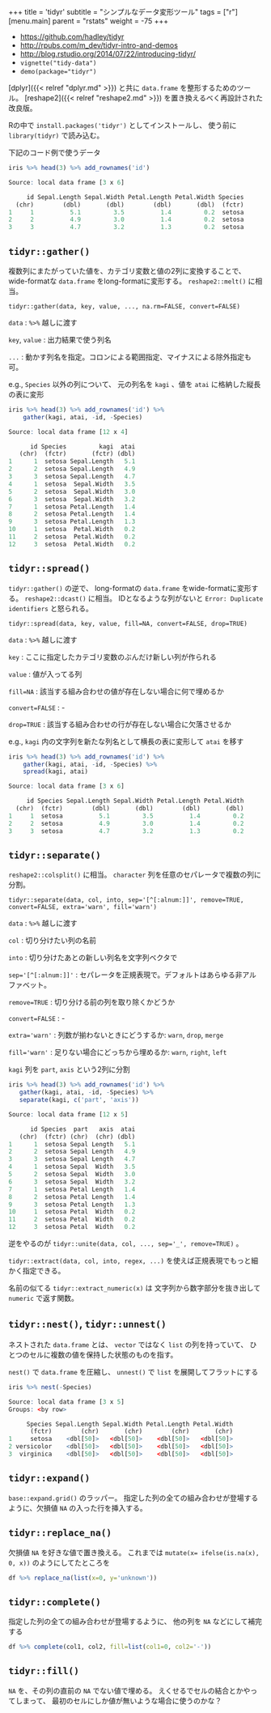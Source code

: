 +++
title = 'tidyr'
subtitle = "シンプルなデータ変形ツール"
tags = ["r"]
[menu.main]
  parent = "rstats"
  weight = -75
+++

-   <https://github.com/hadley/tidyr>
-   <http://rpubs.com/m_dev/tidyr-intro-and-demos>
-   <http://blog.rstudio.org/2014/07/22/introducing-tidyr/>
-   `vignette("tidy-data")`
-   `demo(package="tidyr")`

[dplyr]({{< relref "dplyr.md" >}}) と共に `data.frame` を整形するためのツール。
[reshape2]({{< relref "reshape2.md" >}}) を置き換えるべく再設計された改良版。

Rの中で `install.packages('tidyr')` としてインストールし、
使う前に `library(tidyr)` で読み込む。

下記のコード例で使うデータ

```r
iris %>% head(3) %>% add_rownames('id')

Source: local data frame [3 x 6]

     id Sepal.Length Sepal.Width Petal.Length Petal.Width Species
  (chr)        (dbl)       (dbl)        (dbl)       (dbl)  (fctr)
1     1          5.1         3.5          1.4         0.2  setosa
2     2          4.9         3.0          1.4         0.2  setosa
3     3          4.7         3.2          1.3         0.2  setosa
```

## `tidyr::gather()`

複数列にまたがっていた値を、カテゴリ変数と値の2列に変換することで、
wide-formatな `data.frame` をlong-formatに変形する。
`reshape2::melt()` に相当。

`tidyr::gather(data, key, value, ..., na.rm=FALSE, convert=FALSE)`

`data`
:   `%>%` 越しに渡す

`key`, `value`
:   出力結果で使う列名

`...`
:   動かす列名を指定。コロンによる範囲指定、マイナスによる除外指定も可。

e.g., `Species` 以外の列について、
元の列名を `kagi` 、値を `atai` に格納した縦長の表に変形

```r
iris %>% head(3) %>% add_rownames('id') %>%
    gather(kagi, atai, -id, -Species)

Source: local data frame [12 x 4]

      id Species         kagi  atai
   (chr)  (fctr)       (fctr) (dbl)
1      1  setosa Sepal.Length   5.1
2      2  setosa Sepal.Length   4.9
3      3  setosa Sepal.Length   4.7
4      1  setosa  Sepal.Width   3.5
5      2  setosa  Sepal.Width   3.0
6      3  setosa  Sepal.Width   3.2
7      1  setosa Petal.Length   1.4
8      2  setosa Petal.Length   1.4
9      3  setosa Petal.Length   1.3
10     1  setosa  Petal.Width   0.2
11     2  setosa  Petal.Width   0.2
12     3  setosa  Petal.Width   0.2
```

## `tidyr::spread()`

`tidyr::gather()` の逆で、
long-formatの `data.frame` をwide-formatに変形する。
`reshape2::dcast()` に相当。
IDとなるような列がないと `Error: Duplicate identifiers` と怒られる。

`tidyr::spread(data, key, value, fill=NA, convert=FALSE, drop=TRUE)`

`data`
:   `%>%` 越しに渡す

`key`
:   ここに指定したカテゴリ変数のぶんだけ新しい列が作られる

`value`
:   値が入ってる列

`fill=NA`
:   該当する組み合わせの値が存在しない場合に何で埋めるか

`convert=FALSE`
:   -

`drop=TRUE`
:   該当する組み合わせの行が存在しない場合に欠落させるか

e.g., `kagi` 内の文字列を新たな列名として横長の表に変形して `atai` を移す

```r
iris %>% head(3) %>% add_rownames('id') %>%
    gather(kagi, atai, -id, -Species) %>%
    spread(kagi, atai)

Source: local data frame [3 x 6]

     id Species Sepal.Length Sepal.Width Petal.Length Petal.Width
  (chr)  (fctr)        (dbl)       (dbl)        (dbl)       (dbl)
1     1  setosa          5.1         3.5          1.4         0.2
2     2  setosa          4.9         3.0          1.4         0.2
3     3  setosa          4.7         3.2          1.3         0.2
```

## `tidyr::separate()`

`reshape2::colsplit()` に相当。
`character` 列を任意のセパレータで複数の列に分割。

`tidyr::separate(data, col, into, sep='[^[:alnum:]]', remove=TRUE, convert=FALSE, extra='warn', fill='warn')`

`data`
:   `%>%` 越しに渡す

`col`
:   切り分けたい列の名前

`into`
:   切り分けたあとの新しい列名を文字列ベクタで

`sep='[^[:alnum:]]'`
:   セパレータを正規表現で。デフォルトはあらゆる非アルファベット。

`remove=TRUE`
:   切り分ける前の列を取り除くかどうか

`convert=FALSE`
:   -

`extra='warn'`
:   列数が揃わないときにどうするか: `warn`, `drop`, `merge`

`fill='warn'`
:   足りない場合にどっちから埋めるか: `warn`, `right`, `left`

`kagi` 列を `part`, `axis` という2列に分割

```r
iris %>% head(3) %>% add_rownames('id') %>%
   gather(kagi, atai, -id, -Species) %>%
   separate(kagi, c('part', 'axis'))

Source: local data frame [12 x 5]

      id Species  part   axis  atai
   (chr)  (fctr) (chr)  (chr) (dbl)
1      1  setosa Sepal Length   5.1
2      2  setosa Sepal Length   4.9
3      3  setosa Sepal Length   4.7
4      1  setosa Sepal  Width   3.5
5      2  setosa Sepal  Width   3.0
6      3  setosa Sepal  Width   3.2
7      1  setosa Petal Length   1.4
8      2  setosa Petal Length   1.4
9      3  setosa Petal Length   1.3
10     1  setosa Petal  Width   0.2
11     2  setosa Petal  Width   0.2
12     3  setosa Petal  Width   0.2
```

逆をやるのが `tidyr::unite(data, col, ..., sep='_', remove=TRUE)` 。

`tidyr::extract(data, col, into, regex, ...)`
を使えば正規表現でもっと細かく指定できる。

名前の似てる `tidyr::extract_numeric(x)` は
文字列から数字部分を抜き出して `numeric` で返す関数。

## `tidyr::nest()`, `tidyr::unnest()`

ネストされた `data.frame` とは、
`vector` ではなく `list` の列を持っていて、
ひとつのセルに複数の値を保持した状態のものを指す。

`nest()` で `data.frame` を圧縮し、
`unnest()` で `list` を展開してフラットにする

```r
iris %>% nest(-Species)

Source: local data frame [3 x 5]
Groups: <by row>

     Species Sepal.Length Sepal.Width Petal.Length Petal.Width
      (fctr)        (chr)       (chr)        (chr)       (chr)
1     setosa    <dbl[50]>   <dbl[50]>    <dbl[50]>   <dbl[50]>
2 versicolor    <dbl[50]>   <dbl[50]>    <dbl[50]>   <dbl[50]>
3  virginica    <dbl[50]>   <dbl[50]>    <dbl[50]>   <dbl[50]>
```

## `tidyr::expand()`

`base::expand.grid()` のラッパー。
指定した列の全ての組み合わせが登場するように、欠損値 `NA` の入った行を挿入する。

## `tidyr::replace_na()`

欠損値 `NA` を好きな値で置き換える。
これまでは `mutate(x= ifelse(is.na(x), 0, x))` のようにしてたところを

```r
df %>% replace_na(list(x=0, y='unknown'))
```

## `tidyr::complete()`

指定した列の全ての組み合わせが登場するように、
他の列を `NA` などにして補完する

```r
df %>% complete(col1, col2, fill=list(col1=0, col2='-'))
```

## `tidyr::fill()`

`NA` を、その列の直前の `NA` でない値で埋める。
えくせるでセルの結合とかやってしまって、
最初のセルにしか値が無いような場合に使うのかな？
